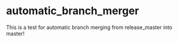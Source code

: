 # automatic_branch_merger

This is a test for automatic branch merging from release_master into master!
